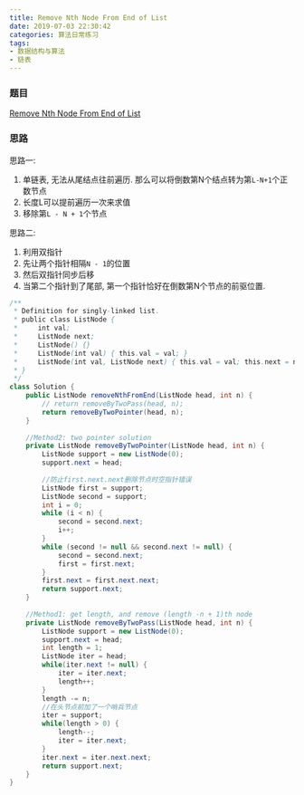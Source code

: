 ```yaml
---
title: Remove Nth Node From End of List
date: 2019-07-03 22:30:42
categories: 算法日常练习
tags:
- 数据结构与算法
- 链表
---
```

### 题目

[Remove Nth Node From End of List](https://leetcode.com/problems/remove-nth-node-from-end-of-list/)

### 思路

思路一:

1. 单链表, 无法从尾结点往前遍历. 那么可以将倒数第N个结点转为第`L-N+1`个正数节点
2. 长度L可以提前遍历一次来求值
3. 移除第`L - N + 1`个节点

思路二:

1. 利用双指针
2. 先让两个指针相隔`N - 1`的位置
3. 然后双指针同步后移
4. 当第二个指针到了尾部, 第一个指针恰好在倒数第N个节点的前驱位置.
<!--more-->

```java
/**
 * Definition for singly-linked list.
 * public class ListNode {
 *     int val;
 *     ListNode next;
 *     ListNode() {}
 *     ListNode(int val) { this.val = val; }
 *     ListNode(int val, ListNode next) { this.val = val; this.next = next; }
 * }
 */
class Solution {
    public ListNode removeNthFromEnd(ListNode head, int n) {
        // return removeByTwoPass(head, n);
        return removeByTwoPointer(head, n);
    }
    
    //Method2: two pointer solution
    private ListNode removeByTwoPointer(ListNode head, int n) {
        ListNode support = new ListNode(0);
        support.next = head;
        
        //防止first.next.next删除节点时空指针错误
        ListNode first = support;
        ListNode second = support;
        int i = 0;
        while (i < n) {
            second = second.next;
            i++;
        }
        while (second != null && second.next != null) {
            second = second.next;
            first = first.next;
        }
        first.next = first.next.next;
        return support.next;
    }
    
    //Method1: get length, and remove (length -n + 1)th node
    private ListNode removeByTwoPass(ListNode head, int n) {
        ListNode support = new ListNode(0);
        support.next = head;
        int length = 1;
        ListNode iter = head;
        while(iter.next != null) {
            iter = iter.next;
            length++;
        }
        length -= n;
        //在头节点前加了一个哨兵节点
        iter = support;
        while(length > 0) {
            length--;
            iter = iter.next;
        }
        iter.next = iter.next.next;
        return support.next;
    }
}
```
